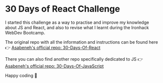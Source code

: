 # 30 Days of React Challenge

I started this challenge as a way to practise and improve my knowledge about JS and React, and also to revise what I learnt during the Ironhack WebDev Bootcamp.

The original repo with all the information and instructions can be found here 👉 [Asabeneh's official repo: 30-Days-Of-React](https://github.com/Asabeneh/30-Days-Of-React)

There you can also find another repo specifically dedicated to JS 👉
[Asabeneh's official repo: 30-Days-Of-JavaScript](https://github.com/Asabeneh/30-Days-Of-JavaScript)

Happy coding 💜
